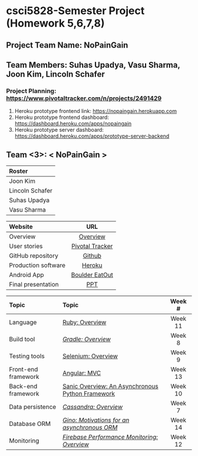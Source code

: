 # csci5828-Semester Project (Homework 5,6,7,8)
## Project Team Name: NoPainGain
## Team Members: Suhas Upadya, Vasu Sharma, Joon Kim, Lincoln Schafer
### Project Planning: https://www.pivotaltracker.com/n/projects/2491429

1. Heroku prototype frontend link: https://nopaingain.herokuapp.com
2. Heroku prototype frontend dashboard: https://dashboard.heroku.com/apps/nopaingain
3. Heroku prototype server dashboard: https://dashboard.heroku.com/apps/prototype-server-backend

## Team &lt;3&gt;: &lt; NoPainGain &gt;

|Roster|
|:---|
|Joon Kim|
|Lincoln Schafer|
|Suhas Upadya|
|Vasu Sharma|


|Website|URL|
|:---|:---:|
|Overview |[Overview](https://github.com/vash6618/NoPainGain/wiki/Project-overview-and-goals)|
|User stories |[Pivotal Tracker](https://www.pivotaltracker.com/n/projects/2491429)|
|GitHub repository |[Github](https://github.com/vash6618/NoPainGain.git)|
|Production software |[Heroku](https://nopaingain.herokuapp.com)|
|Android App |[Boulder EatOut](https://drive.google.com/file/d/1WVb3KztJAR4Vi8Uy8C3qa6DOFYeQJBo9/view?usp=sharing)|
|Final presentation |[PPT](https://docs.google.com/presentation/d/10w3d_bveAhIiEn4xbW_jZ0WOjSvpt6wjGQ6qfRh5-rk/edit?usp=sharing)|

|Topic|Topic|Week #|
|:---|:---|:---:|
|Language|[Ruby: Overview](https://github.com/coloradocollective/5828_S21/wiki/Ruby:-Overview)|Week 11|
|Build tool|_[Gradle: Overview](https://github.com/coloradocollective/5828_S21/wiki/Gradle:-Overview)_|Week 8|
|Testing tools|[Selenium: Overview](https://github.com/coloradocollective/5828_S21/wiki/Selenium:-Overview)|Week 9|
|Front-end framework|[Angular: MVC](https://github.com/coloradocollective/5828_S21/wiki/Angular:--MVC)|Week 13|
|Back-end framework|[Sanic Overview: An Asynchronous Python Framework](https://github.com/coloradocollective/5828_S21/wiki/Sanic-Overview:-An-Asynchronous-Python-Framework)|Week 10|
|Data persistence|_[Cassandra: Overview](https://github.com/coloradocollective/5828_S21/wiki/Cassandra:-Overview)_|Week 7|
|Database ORM|_[Gino: Motivations for an asynchronous ORM](https://github.com/coloradocollective/5828_S21/wiki/Gino-:--Motivations-for-an-asynchronous-ORM)_|Week 14| 
|Monitoring|_[Firebase Performance Monitoring: Overview](https://github.com/coloradocollective/5828_S21/wiki/Firebase-Performance-Monitoring:-Overview)_|Week 12|
